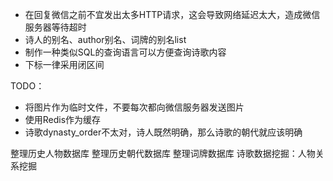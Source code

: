 * 在回复微信之前不宜发出太多HTTP请求，这会导致网络延迟太大，造成微信服务器等待超时
* 诗人的别名、author别名、词牌的别名list
* 制作一种类似SQL的查询语言可以方便查询诗歌内容
* 下标一律采用闭区间

TODO：
* 将图片作为临时文件，不要每次都向微信服务器发送图片
* 使用Redis作为缓存
* 诗歌dynasty_order不太对，诗人既然明确，那么诗歌的朝代就应该明确

整理历史人物数据库
整理历史朝代数据库
整理词牌数据库
诗歌数据挖掘：人物关系挖掘